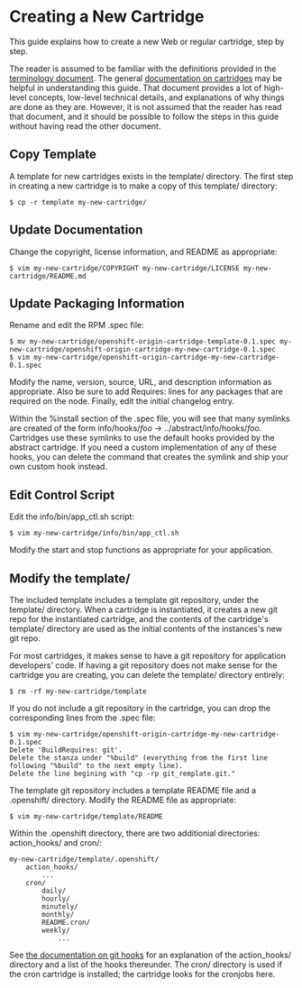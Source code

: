 Creating a New Cartridge
========================

This guide explains how to create a new Web or regular cartridge,
step by step.

The reader is assumed to be familiar with the definitions provided in
the [terminology document](../documentation/terminology.md).  The
general [documentation on cartridges](./README.md) may be helpful in
understanding this guide.  That document provides a lot of high-level
concepts, low-level technical details, and explanations of why things
are done as they are.  However, it is not assumed that the reader has
read that document, and it should be possible to follow the steps in
this guide without having read the other document.


Copy Template
-------------

A template for new cartridges exists in the template/ directory.  The
first step in creating a new cartridge is to make a copy of this
template/ directory:

    $ cp -r template my-new-cartridge/


Update Documentation
--------------------

Change the copyright, license information, and README as appropriate:

    $ vim my-new-cartridge/COPYRIGHT my-new-cartridge/LICENSE my-new-cartridge/README.md


Update Packaging Information
----------------------------

Rename and edit the RPM .spec file:

    $ mv my-new-cartridge/openshift-origin-cartridge-template-0.1.spec my-new-cartridge/openshift-origin-cartridge-my-new-cartridge-0.1.spec
    $ vim my-new-cartridge/openshift-origin-cartridge-my-new-cartridge-0.1.spec

Modify the name, version, source, URL, and description information as
appropriate.  Also be sure to add Requires: lines for any packages that
are required on the node.  Finally, edit the initial changelog entry.

Within the %install section of the .spec file, you will see that many
symlinks are created of the form info/hooks/*foo* ->
../abstract/info/hooks/*foo*.  Cartridges use these symlinks to use the
default hooks provided by the abstract cartridge.  If you need a custom
implementation of any of these hooks, you can delete the command that
creates the symlink and ship your own custom hook instead.


Edit Control Script
-------------------

Edit the info/bin/app_ctl.sh script:

    $ vim my-new-cartridge/info/bin/app_ctl.sh

Modify the start and stop functions as appropriate for your application.


Modify the template/
--------------------

The included template includes a template git repository, under the
template/ directory.  When a cartridge is instantiated, it creates a new
git repo for the instantiated cartridge, and the contents of the
cartridge's template/ directory are used as the initial contents of the
instances's new git repo.

For most cartridges, it makes sense to have a git repository for
application developers' code.  If having a git repository does not make
sense for the cartridge you are creating, you can delete the template/
directory entirely:

    $ rm -rf my-new-cartridge/template

If you do not include a git repository in the cartridge, you can drop
the corresponding lines from the .spec file:

    $ vim my-new-cartridge/openshift-origin-cartridge-my-new-cartridge-0.1.spec
    Delete 'BuildRequires: git'.
    Delete the stanza under "%build" (everything from the first line
    following "%build" to the next empty line).
    Delete the line begining with "cp -rp git_remplate.git."

The template git repository includes a template README file and
a .openshift/ directory.  Modify the README file as appropriate:

    $ vim my-new-cartridge/template/README

Within the .openshift directory, there are two additionial directories:
action_hooks/ and cron/:

    my-new-cartridge/template/.openshift/
        action_hooks/
            ...
        cron/
            daily/
            hourly/
            minutely/
            monthly/
            README.cron/
            weekly/
                ...

See [the documentation on git hooks](./git-hooks.md) for an explanation
of the action_hooks/ directory and a list of the hooks thereunder.  The
cron/ directory is used if the cron cartridge is installed; the
cartridge looks for the cronjobs here.
